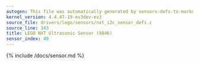 ```yaml
---
autogen: This file was automatically generated by sensors-defs-to-markdown.py
kernel_version: 4.4.47-19-ev3dev-ev3
source_file: drivers/lego/sensors/nxt_i2c_sensor_defs.c
source_line: 343
title: LEGO NXT Ultrasonic Sensor (9846)
sensor_index: 40
---
```


{% include /docs/sensor.md %}
